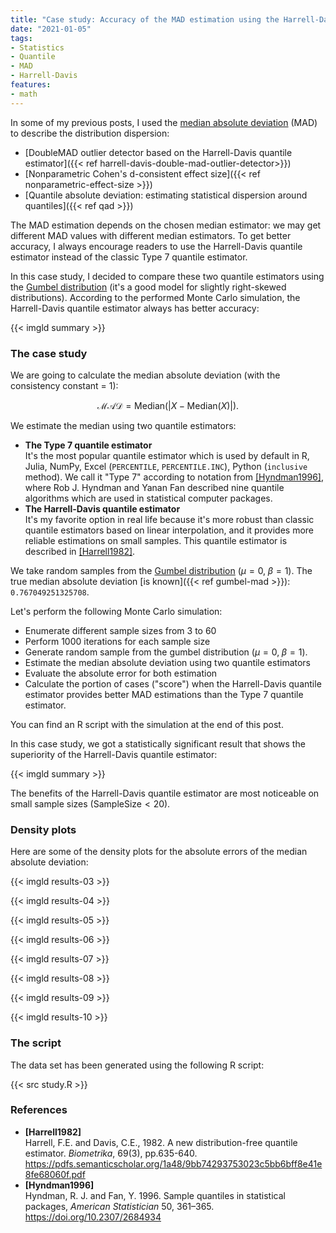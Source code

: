 ```yaml
---
title: "Case study: Accuracy of the MAD estimation using the Harrell-Davis quantile estimator (Gumbel distribution)"
date: "2021-01-05"
tags:
- Statistics
- Quantile
- MAD
- Harrell-Davis
features:
- math
---
```


In some of my previous posts, I used
  the [median absolute deviation](https://en.wikipedia.org/wiki/Median_absolute_deviation) (MAD)
  to describe the distribution dispersion:

* [DoubleMAD outlier detector based on the Harrell-Davis quantile estimator]({{< ref harrell-davis-double-mad-outlier-detector>}})
* [Nonparametric Cohen's d-consistent effect size]({{< ref nonparametric-effect-size >}})
* [Quantile absolute deviation: estimating statistical dispersion around quantiles]({{< ref qad >}})

The MAD estimation depends on the chosen median estimator:
  we may get different MAD values with different median estimators.
To get better accuracy,
  I always encourage readers to use the Harrell-Davis quantile estimator
  instead of the classic Type 7 quantile estimator.

In this case study, I decided to compare these two quantile estimators using
  the [Gumbel distribution](https://en.wikipedia.org/wiki/Gumbel_distribution)
  (it's a good model for slightly right-skewed distributions).
According to the performed Monte Carlo simulation,
  the Harrell-Davis quantile estimator always has better accuracy:

{{< imgld summary >}}

<!--more-->

### The case study

We are going to calculate the median absolute deviation (with the consistency constant = $1$):

$$
\mathcal{MAD} = \textrm{Median}(|X - \textrm{Median}(X)|).
$$

We estimate the median using two quantile estimators:

* **The Type 7 quantile estimator**  
  It's the most popular quantile estimator which is used by default in
    R, Julia, NumPy, Excel (`PERCENTILE`, `PERCENTILE.INC`), Python (`inclusive` method).
  We call it "Type 7" according to notation from [[Hyndman1996]](#Hyndman1996), 
    where Rob J. Hyndman and Yanan Fan described nine quantile algorithms which are used in statistical computer packages.
* **The Harrell-Davis quantile estimator**  
  It's my favorite option in real life because
    it's more robust than classic quantile estimators based on linear interpolation,
    and it provides more reliable estimations on small samples.
  This quantile estimator is described in [[Harrell1982]](#Harrell1982).

We take random samples from the [Gumbel distribution](https://en.wikipedia.org/wiki/Gumbel_distribution) ($\mu = 0,\; \beta = 1$).
The true median absolute deviation [is known]({{< ref gumbel-mad >}}): `0.767049251325708`.

Let's perform the following Monte Carlo simulation:

* Enumerate different sample sizes from 3 to 60
* Perform 1000 iterations for each sample size
* Generate random sample from the gumbel distribution ($\mu = 0,\; \beta = 1$).
* Estimate the median absolute deviation using two quantile estimators
* Evaluate the absolute error for both estimation
* Calculate the portion of cases ("score") when the Harrell-Davis quantile estimator provides better MAD estimations
    than the Type 7 quantile estimator.

You can find an R script with the simulation at the end of this post.

In this case study, we got a statistically significant result that shows the superiority of the Harrell-Davis quantile estimator:

{{< imgld summary >}}

The benefits of the Harrell-Davis quantile estimator are most noticeable on small sample sizes ($\textrm{SampleSize} < 20$).

### Density plots

Here are some of the density plots for the absolute errors of the median absolute deviation:

{{< imgld results-03 >}}

{{< imgld results-04 >}}

{{< imgld results-05 >}}

{{< imgld results-06 >}}

{{< imgld results-07 >}}

{{< imgld results-08 >}}

{{< imgld results-09 >}}

{{< imgld results-10 >}}

### The script

The data set has been generated using the following R script:

{{< src study.R >}}

### References

* <b id="Harrell1982">[Harrell1982]</b>  
  Harrell, F.E. and Davis, C.E., 1982. A new distribution-free quantile estimator.
  *Biometrika*, 69(3), pp.635-640.  
  https://pdfs.semanticscholar.org/1a48/9bb74293753023c5bb6bff8e41e8fe68060f.pdf
* <b id="Hyndman1996">[Hyndman1996]</b>  
  Hyndman, R. J. and Fan, Y. 1996. Sample quantiles in statistical packages, *American Statistician* 50, 361–365.  
  https://doi.org/10.2307/2684934  